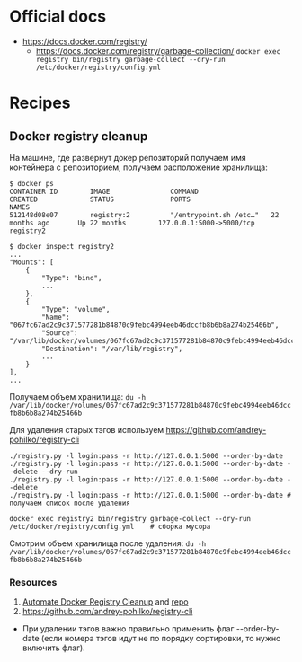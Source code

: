 # Official docs

- https://docs.docker.com/registry/
  - https://docs.docker.com/registry/garbage-collection/ `docker exec registry bin/registry garbage-collect --dry-run /etc/docker/registry/config.yml`


# Recipes

## Docker registry cleanup

На машине, где развернут докер репозиторий получаем имя контейнера с репозиторием, получаем расположение хранилища:
```
$ docker ps
CONTAINER ID        IMAGE               COMMAND                  CREATED             STATUS              PORTS                      NAMES
512148d08e07        registry:2          "/entrypoint.sh /etc…"   22 months ago       Up 22 months        127.0.0.1:5000->5000/tcp   registry2

$ docker inspect registry2
...
"Mounts": [
    {
        "Type": "bind",
        ...
    },
    {
        "Type": "volume",
        "Name": "067fc67ad2c9c371577281b84870c9febc4994eeb46dccfb8b6b8a274b25466b",
        "Source": "/var/lib/docker/volumes/067fc67ad2c9c371577281b84870c9febc4994eeb46dccfb8b6b8a274b25466b/_data",
        "Destination": "/var/lib/registry",
        ...
    }
],
...
```

Получаем объем хранилища: `du -h /var/lib/docker/volumes/067fc67ad2c9c371577281b84870c9febc4994eeb46dccfb8b6b8a274b25466b`

Для удаления старых тэгов используем https://github.com/andrey-pohilko/registry-cli

```
./registry.py -l login:pass -r http://127.0.0.1:5000 --order-by-date
./registry.py -l login:pass -r http://127.0.0.1:5000 --order-by-date --delete --dry-run
./registry.py -l login:pass -r http://127.0.0.1:5000 --order-by-date --delete
./registry.py -l login:pass -r http://127.0.0.1:5000 --order-by-date # получаем список после удаления

docker exec registry2 bin/registry garbage-collect --dry-run /etc/docker/registry/config.yml    # сборка мусора
```

Смотрим объем хранилища после удаления: `du -h /var/lib/docker/volumes/067fc67ad2c9c371577281b84870c9febc4994eeb46dccfb8b6b8a274b25466b`   

### Resources

1. [Automate Docker Registry Cleanup](https://betterprogramming.pub/automate-docker-registry-cleanup-3a1af0aa1535) and [repo](https://github.com/wshihadeh/docker-registry)
2. https://github.com/andrey-pohilko/registry-cli
- При удалении тэгов важно правильно применить флаг --order-by-date (если номера тэгов идут не по порядку сортировки, то нужно включить флаг).
